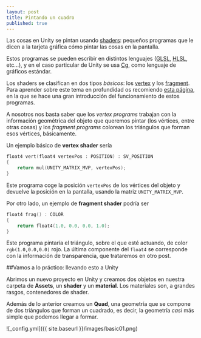 ```yaml
---
layout: post
title: Pintando un cuadro
published: true
---
```





Las cosas en Unity se pintan usando [shaders](http://en.wikipedia.org/wiki/Shader): pequeños programas que le dicen a la tarjeta gráfica cómo pintar las cosas en la pantalla. 

Estos programas se pueden escribir en distintos lenguajes ([GLSL](http://en.wikipedia.org/wiki/OpenGL_Shading_Language), [HLSL](http://en.wikipedia.org/wiki/High-Level_Shading_Language), etc...), y en el caso particular de Unity se usa [Cg](http://en.wikipedia.org/wiki/Cg_\(programming_language\)), como lenguaje de gráficos estándar.

Los shaders se clasifican en dos tipos _básicos_: los [vertex](https://www.opengl.org/wiki/Vertex_Shader) y los [fragment](https://www.opengl.org/wiki/Fragment_Shader). Para aprender sobre este tema en profundidad os recomiendo [esta página](http://duriansoftware.com/joe/An-intro-to-modern-OpenGL.-Chapter-2.2:-Shaders.html), en la que se hace una gran introducción del funcionamiento de estos programas.

A nosotros nos basta saber que los _vertex programs_ trabajan con la información geométrica del objeto que queremos pintar (los vértices, entre otras cosas) y los _fragment programs_ colorean los triángulos que forman esos vértices, básicamente.

Un ejemplo básico de **vertex shader** sería

```c
float4 vert(float4 vertexPos : POSITION) : SV_POSITION
{
	return mul(UNITY_MATRIX_MVP, vertexPos);
}
```
Este programa coge la posición ```vertexPos``` de los vértices del objeto y devuelve la posición en la pantalla, usando la matriz ```UNITY_MATRIX_MVP```.

Por otro lado, un ejemplo de **fragment shader** podría ser

```c
float4 frag() : COLOR
{
	return float4(1.0, 0.0, 0.0, 1.0); 
}
```

Este programa pintaría el triángulo, sobre el que esté actuando, de color ```rgb(1.0,0.0,0.0)``` rojo. La última componente del ```float4``` se corresponde con la información de transparencia, que trataremos en otro post.

##Vamos a lo práctico: llevando esto a Unity

Abrimos un nuevo proyecto en Unity y creamos dos objetos en nuestra carpeta de **Assets**, un **shader** y un **material**. Los materiales son, a grandes rasgos, contenedores de shader. 

Además de lo anterior creamos un **Quad**, una geometría que se compone de dos triángulos que forman un cuadrado, es decir, la geometría _casi_ más simple que podemos llegar a formar. 

![_config.yml]({{ site.baseurl }}/images/basic01.png)
